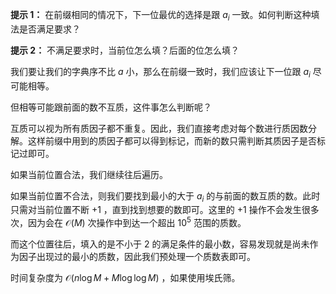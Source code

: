 **提示 1：** 在前缀相同的情况下，下一位最优的选择是跟 $a_i$ 一致。如何判断这种填法是否满足要求？

**提示 2：** 不满足要求时，当前位怎么填？后面的位怎么填？

我们要让我们的字典序不比 $a$ 小，那么在前缀一致时，我们应该让下一位跟 $a_i$ 尽可能相等。

但相等可能跟前面的数不互质，这件事怎么判断呢？

互质可以视为所有质因子都不重复。因此，我们直接考虑对每个数进行质因数分解。这样前缀中用到的质因子都可以得到标记，而新的数只需判断其质因子是否标记过即可。

如果当前位置合法，我们继续往后遍历。

如果当前位置不合法，则我们要找到最小的大于 $a_i$ 的与前面的数互质的数。此时只需对当前位置不断 $+1$ ，直到找到想要的数即可。这里的 $+1$ 操作不会发生很多次，因为会在 $\mathcal{O}(M)$ 次操作中到达一个超出 $10^5$ 范围的质数。

而这个位置往后，填入的是不小于 $2$ 的满足条件的最小数，容易发现就是尚未作为因子出现过的最小的质数，因此我们预处理一个质数表即可。

时间复杂度为 $\mathcal{O}(n\log M+M\log\log M)$ ，如果使用埃氏筛。